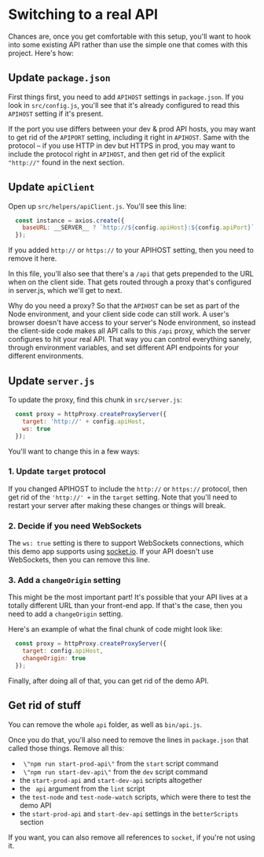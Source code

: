 # Switching to a real API

Chances are, once you get comfortable with this setup, you'll want to hook into some existing API rather than use the simple one that comes with this project. Here's how:

## Update `package.json`

First things first, you need to add `APIHOST` settings in `package.json`. If you look in `src/config.js`, you'll see that it's already configured to read this `APIHOST` setting if it's present.

If the port you use differs between your dev & prod API hosts, you may want to get rid of the `APIPORT` setting, including it right in `APIHOST`. Same with the protocol – if you use HTTP in dev but HTTPS in prod, you may want to include the protocol right in `APIHOST`, and then get rid of the explicit `"http://"` found in the next section.

## Update `apiClient`

Open up `src/helpers/apiClient.js`. You'll see this line:

``` javascript
  const instance = axios.create({
    baseURL: __SERVER__ ? `http://${config.apiHost}:${config.apiPort}` : '/api'
  });
```

If you added `http://` or `https://` to your APIHOST setting, then you need to remove it here.

In this file, you'll also see that there's a `/api` that gets prepended to the URL when on the client side. That gets routed through a proxy that's configured in server.js, which we'll get to next.

Why do you need a proxy? So that the `APIHOST` can be set as part of the Node environment, and your client side code can still work. A user's browser doesn't have access to your server's Node environment, so instead the client-side code makes all API calls to this `/api` proxy, which the server configures to hit your real API. That way you can control everything sanely, through environment variables, and set different API endpoints for your different environments.

## Update `server.js`

To update the proxy, find this chunk in `src/server.js`:

``` javascript
  const proxy = httpProxy.createProxyServer({
    target: 'http://' + config.apiHost,
    ws: true
  });
```

You'll want to change this in a few ways:

### 1. Update `target` protocol

If you changed APIHOST to include the `http://` or `https://` protocol, then get rid of the `'http://' +` in the `target` setting. Note that you'll need to restart your server after making these changes or things will break.

### 2. Decide if you need WebSockets

The `ws: true` setting is there to support WebSockets connections, which this demo app supports using [socket.io](http://socket.io/). If your API doesn't use WebSockets, then you can remove this line.

### 3. Add a `changeOrigin` setting

This might be the most important part! It's possible that your API lives at a totally different URL than your front-end app. If that's the case, then you need to add a `changeOrigin` setting. 

Here's an example of what the final chunk of code might look like:

``` javascript
  const proxy = httpProxy.createProxyServer({
    target: config.apiHost,
    changeOrigin: true
  });
```

Finally, after doing all of that, you can get rid of the demo API.

## Get rid of stuff

You can remove the whole `api` folder, as well as `bin/api.js`.

Once you do that, you'll also need to remove the lines in `package.json` that called those things. Remove all this:

* ` \"npm run start-prod-api\"` from the `start` script command
* ` \"npm run start-dev-api\"` from the `dev` script command
* the `start-prod-api` and `start-dev-api` scripts altogether
* the ` api` argument from the `lint` script
* the `test-node` and `test-node-watch` scripts, which were there to test the demo API
* the `start-prod-api` and `start-dev-api` settings in the `betterScripts` section

If you want, you can also remove all references to `socket`, if you're not using it.

